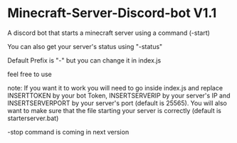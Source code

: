 # Minecraft-Server-Discord-bot V1.1
A discord bot that starts a minecraft server using a command (-start)

You can also get your server's status using "-status"

Default Prefix is "-" but you can change it in index.js

feel free to use

note: If you want it to work you will need to go inside index.js and replace INSERTTOKEN by your bot Token, INSERTSERVERIP by your server's IP and INSERTSERVERPORT by your server's port (default is 25565). You will also want to make sure that the file starting your server is correctly (default is starterserver.bat)

-stop command is coming in next version
